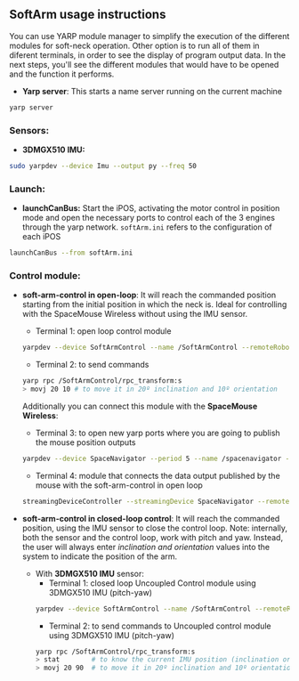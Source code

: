 ## SoftArm usage instructions
You can use YARP module manager to simplify the execution of the different modules for soft-neck operation.
Other option is to run all of them in diferent terminals, in order to see the display of program output data.
In the next steps, you'll see the different modules that would have to be opened and the function it performs.

* **Yarp server**: This starts a name server running on the current machine
```bash
yarp server
```

### Sensors:

* **3DMGX510 IMU:** 
```bash
sudo yarpdev --device Imu --output py --freq 50
```

### Launch:

* **launchCanBus:** Start the iPOS, activating the motor control in position mode and open the necessary ports to control each of the 3 engines through the yarp network. `softArm.ini` refers to the configuration of each iPOS
```bash
launchCanBus --from softArm.ini
```

### Control module:

* **soft-arm-control in open-loop**: It will reach the commanded position starting from the initial position in which the neck is. Ideal for controlling with the SpaceMouse Wireless without using the IMU sensor.
   * Terminal 1: open loop control module
    ```bash
    yarpdev --device SoftArmControl --name /SoftArmControl --remoteRobot /softarm --fkPeriod 0 --coordRepr none --angleRepr polarAzimuth --angularUnits degrees
    ```
    * Terminal 2: to send commands
    ```bash
    yarp rpc /SoftArmControl/rpc_transform:s    
    > movj 20 10 # to move it in 20º inclination and 10º orientation    
    ```
    Additionally you can connect this module with the **SpaceMouse Wireless**:
    * Terminal 3: to open new yarp ports where you are going to publish the mouse position outputs
    ```bash
    yarpdev --device SpaceNavigator --period 5 --name /spacenavigator --ports "(mouse buttons)" --channels 8 --mouse 0 5 0 5 --buttons 6 7 0 1
    ```
    * Terminal 4: module that connects the data output published by the mouse with the soft-arm-control in open loop
    ```bash
    streamingDeviceController --streamingDevice SpaceNavigator --remoteCartesian /SoftArmControl --movi --gain 0.03 --SpaceNavigator::fixedAxes "(x y z rotz)" --period 0.02
    ```
    
* **soft-arm-control in closed-loop control**: It will reach the commanded position, using the IMU sensor to close the control loop. Note: internally, both the sensor and the control loop, work with pitch and yaw. Instead, the user will always enter *inclination and orientation* values into the system to indicate the position of the arm. 
  - With **3DMGX510 IMU** sensor:    
      * Terminal 1: closed loop Uncoupled Control module using 3DMGX510 IMU (pitch-yaw)
      ```bash
      yarpdev --device SoftArmControl --name /SoftArmControl --remoteRobot /softarm --remoteSensor /softimu/sensor:o --coordRepr none --angleRepr polarAzimuth --angularUnits degrees --cmcPeriod 0.02
      ```    
      * Terminal 2: to send commands to Uncoupled control module using 3DMGX510 IMU (pitch-yaw)
      ```bash
      yarp rpc /SoftArmControl/rpc_transform:s
      > stat        # to know the current IMU position (inclination orientation)
      > movj 20 90  # to move it in 20º inclination and 10º orientation 
      ```
